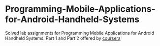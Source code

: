 # Programming-Mobile-Applications-for-Android-Handheld-Systems
Solved lab assignments for Programming Mobile Applications for Android Handheld Systems: Part 1
and Part 2 offered by [coursera](https://www.coursera.org/)
